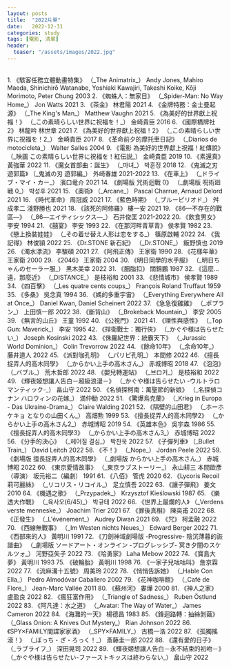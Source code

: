 ```yaml
---
layout: posts
title:  "2022片單"
date:   2022-12-31
categories: study
tags: [電影, 清單]
header: 
  teaser: "/assets/images/2022.jpg"
---
```

<br>
1. 《駭客任務立體動畫特集》 （_The Animatrix_） Andy Jones, Mahiro Maeda, Shinichirō Watanabe, Yoshiaki Kawajiri, Takeshi Koike, Kōji Morimoto, Peter Chung 2003
2. 《蜘蛛人：無家日》 （_Spider-Man: No Way Home_） Jon Watts 2021
3. 《茶金》 林君陽 2021
4. 《金牌特務：金士曼起源》 （_The King's Man_） Matthew Vaughn 2021
5. 《為美好的世界獻上祝福！》 （_この素晴らしい世界に祝福を！_） 金崎貴臣 2016
6. 《國際橋牌社2》 林龍吟 林世章 2021
7. 《為美好的世界獻上祝福！2》 （_この素晴らしい世界に祝福を！2_） 金崎貴臣 2017
8. 《革命前夕的摩托車日記》 （_Diarios de motocicleta_） Walter Salles 2004
9. 《電影 為美好的世界獻上祝福！紅傳說》 （_映画 この素晴らしい世界に祝福を！紅伝説_） 金崎貴臣 2019
10. 《素還真》 黃強華 2022
11. 《魔女首部曲：誕生》 （_마녀_） 박훈정 2018
12. 《鬼滅之刃 遊郭篇》 （_鬼滅の刃 遊郭編_） 外崎春雄 2021-2022
13. 《在車上》 （_ドライブ・マイ・カー_） 濱口竜介 2021
14. 《劇場版 咒術迴戰 0》 （_劇場版 呪術廻戦 0_） 박성후 2021
15. 《奧術》 （_Arcane_） Pascal Charrue, Arnaud Delord 2021
16. 《時代革命》 周冠威 2021
17. 《藍色時期》 （_ブルーピリオド_） 舛成孝二 淺野勝也 2021
18. 《該死的阿修羅》 樓一安 2021
19. 《86—不存在的戰區—》 （_86―エイティシックス―_） 石井俊匡 2021-2022
20. 《飲食男女》 李安 1994
21. 《囍宴》 李安 1993
22. 《在那河畔青草青》 侯孝賢 1982
23. 《戀上換裝娃娃》 （_その着せ替え人形は恋をする_） 篠原啟輔 2022
24. 《我記得》 林俊頴 2022
25. 《Dr.STONE 新石紀》 （_Dr.STONE_） 飯野慎也 2019
26. 《濁水漂流》 李駿碩 2021
27. 《阿飛正傳》 王家衛 1990
28. 《花樣年華》 王家衛 2000
29. 《2046》 王家衛 2004
30. 《明日同學的水手服》 （_明日ちゃんのセーラー服_） 黑木美幸 2022
31. 《胭脂扣》 關錦鵬 1987
32. 《這麼…遠，那麼近》 （_DISTANCE_） 是枝裕和 2001
33. 《悲情城市》 侯孝賢 1989
34. 《四百擊》 （_Les quatre cents coups_） François Roland Truffaut 1959
35. 《多桑》 吳念真 1994
36. 《媽的多重宇宙》 （_Everything Everywhere All at Once_） Daniel Kwan, Daniel Scheinert 2022
37. 《急急復雞雞》 （_ポプラン_） 上田慎一郎 2022
38. 《斷背山》 （_Brokeback Mountain_） 李安 2005
39. 《無言的山丘》 王童 1992
40. 《公視門》 2021
41. 《理性與感性》 （_Top Gun: Maverick_） 李安 1995
42. 《捍衛戰士：獨行俠》 （_かぐや様は告らせたい_） Joseph Kosinski 2022
43. 《侏羅紀世界：統霸天下》 （_Jurassic World Dominion_） Colin Trevorrow 2022
44. 《餘命10年》 （_余命10年_） 藤井道人 2022
45. 《派對咖孔明》 （_パリピ孔明_） 本間修 2022
46. 《擅長捉弄人的高木同學》 （_からかい上手の高木さん_） 赤城博昭 2018
47. 《泡泡》 （_バブル_） 荒木哲郎 2022
48. 《嬰兒轉運站》 （_브ロ커_） 是枝裕和 2022
49. 《輝夜姬想讓人告白－超級浪漫－》 （_かぐや様は告らせたい -ウルトラロマンティック-_） 畠山守 2022
50. 《名偵探柯南：萬聖節的新娘》 （_名探偵コナン ハロウィンの花嫁_） 満仲勧 2022
51. 《驚爆烏克蘭》 （_Krieg in Europa - Das Ukraine-Drama_） Claire Walding 2021
52. 《隔壁的山田君》 （_ホーホケキョ となりの山田くん_） 高畑勲 1999
53. 《擅長捉弄人的高木同學2》 （_からかい上手の高木さん2_） 赤城博昭 2019
54. 《英雄本色》 吳宇森 1986
55. 《擅長捉弄人的高木同學3》 （_からかい上手の高木さん3_） 赤城博昭 2022
56. 《分手的決心》 （_헤어질 결심_） 박찬욱 2022
57. 《子彈列車》 （_Bullet Train_） David Leitch 2022
58. 《不！》 （_Nope_） Jordan Peele 2022
59. 《劇場版 擅長捉弄人的高木同學》 （_劇場版 からかい上手の高木さん_） 赤城博昭 2022
60. 《東京愛情故事》 （_東京ラブストーリー_） 永山耕三 本間歐彥（導演） 坂元裕二（編劇） 1991
61. 《八佰》 管虎 2020
62. 《Lycoris Recoil 莉可麗絲》 （_リコリス・リコイル_） 足立慎吾 2022
63. 《讓子彈飛》 姜文 2010
64. 《機遇之歌》 （_Przypadek_） Krzysztof Kieślowski 1987
65. 《樂透大作戰》 （_육사오(6/45)_） 박규태 2022
66. 《世界上最爛的人》 （_Verdens verste menneske_） Joachim Trier 2021
67. 《罪後真相》 陳奕甫 2022
68. 《正發生》 （_L'événement_） Audrey Diwan 2021
69. 《咒》 柯孟融 2022
70. 《西線無戰事》 （_Im Westen nichts Neues_） Edward Berger 2022
71. 《西部來的人》 黃明川 1991
72. 《刀劍神域劇場版 -Progressive- 陰沉薄暮的詼諧曲》 （_劇場版 ソードアート・オンライン -プログレッシブ- 冥き夕闇のスケルツォ_） 河野亞矢子 2022
73. 《哈勇家》 Laha Mebow 2022
74. 《寶島大夢》 黃明川 1993
75. 《破輪胎》 黃明川 1998
76. 《一家子兒咕咕叫》 詹京霖 2022
77. 《流麻溝十五號》 周美玲 2022
78. 《悄悄告訴她》 （_Hable Con Ella_） Pedro Almodóvar Caballero 2002
79. 《花神咖啡館》 （_Café de Flore_） Jean-Marc Vallée 2011
80. 《蘇州河》 婁燁 2000
81. 《神人之家》 盧盈良 2022
82. 《瘋狂富作用》 （_Triangle of Sadness_） Ruben Östlund 2022
83. 《阿凡達：水之道》 （_Avatar: The Way of Water_） James Cameron 2022
84. 《海灘的一天》 楊德昌 1983
85. 《鋒迴路轉：抽絲剝繭》 （_Glass Onion: A Knives Out Mystery_） Rian Johnson 2022
86. 《SPY×FAMILY間諜家家酒》 （_SPY×FAMILY_） 古橋一浩 2022
87. 《孤獨搖滾！》 （_ぼっち・ざ・ろっく！_） 斎藤圭一郎 2022
88. 《還有愛的日子》 （_ラブライフ_） 深田晃司 2022
89. 《輝夜姬想讓人告白－永不結束的初吻－》 （_かぐや様は告らせたい-ファーストキッスは終わらない_） 畠山守 2022
